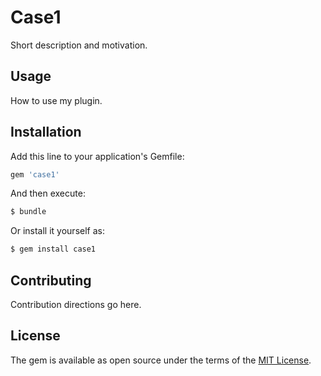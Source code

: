 # Case1
Short description and motivation.

## Usage
How to use my plugin.

## Installation
Add this line to your application's Gemfile:

```ruby
gem 'case1'
```

And then execute:
```bash
$ bundle
```

Or install it yourself as:
```bash
$ gem install case1
```

## Contributing
Contribution directions go here.

## License
The gem is available as open source under the terms of the [MIT License](https://opensource.org/licenses/MIT).
